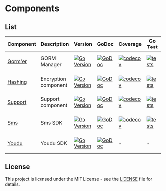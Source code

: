 # Components

## List

| Component                                          | Description          | Version                                                                                                                          | GoDoc                                                                                                                    | Coverage                                                                                                                                            | Go Test                                                                                                                                                  | Go Report                                                                                                                                            |
|----------------------------------------------------|----------------------|----------------------------------------------------------------------------------------------------------------------------------|--------------------------------------------------------------------------------------------------------------------------|-----------------------------------------------------------------------------------------------------------------------------------------------------|----------------------------------------------------------------------------------------------------------------------------------------------------------|------------------------------------------------------------------------------------------------------------------------------------------------------|
| [Gorm'er](https://github.com/go-packagist/gormer)  | GORM Manager         | [![Go Version](https://badgen.net/github/release/go-packagist/gormer/stable)](https://github.com/go-packagist/gormer/releases)   | [![GoDoc](https://pkg.go.dev/badge/github.com/go-packagist/gormer)](https://pkg.go.dev/github.com/go-packagist/gormer)   | [![codecov](https://codecov.io/gh/go-packagist/gormer/branch/master/graph/badge.svg?token=5TWGQ9DIRU)](https://codecov.io/gh/go-packagist/gormer)   | [![tests](https://github.com/go-packagist/gormer/actions/workflows/go.yml/badge.svg)](https://github.com/go-packagist/gormer/actions/workflows/go.yml)   | [![Go Report Card](https://goreportcard.com/badge/github.com/go-packagist/gormer)](https://goreportcard.com/report/github.com/go-packagist/gormer)   |
| [Hashing](https://github.com/go-packagist/hashing) | Encryption component | [![Go Version](https://badgen.net/github/release/go-packagist/hashing/stable)](https://github.com/go-packagist/hashing/releases) | [![GoDoc](https://pkg.go.dev/badge/github.com/go-packagist/hashing)](https://pkg.go.dev/github.com/go-packagist/hashing) | [![codecov](https://codecov.io/gh/go-packagist/hashing/branch/master/graph/badge.svg?token=5TWGQ9DIRU)](https://codecov.io/gh/go-packagist/hashing) | [![tests](https://github.com/go-packagist/hashing/actions/workflows/go.yml/badge.svg)](https://github.com/go-packagist/hashing/actions/workflows/go.yml) | [![Go Report Card](https://goreportcard.com/badge/github.com/go-packagist/hashing)](https://goreportcard.com/report/github.com/go-packagist/hashing) |
| [Support](https://github.com/go-packagist/support) | Support component    | [![Go Version](https://badgen.net/github/release/go-packagist/support/stable)](https://github.com/go-packagist/support/releases) | [![GoDoc](https://pkg.go.dev/badge/github.com/go-packagist/support)](https://pkg.go.dev/github.com/go-packagist/support) | [![codecov](https://codecov.io/gh/go-packagist/support/branch/master/graph/badge.svg?token=5TWGQ9DIRU)](https://codecov.io/gh/go-packagist/support) | [![tests](https://github.com/go-packagist/support/actions/workflows/go.yml/badge.svg)](https://github.com/go-packagist/support/actions/workflows/go.yml) | [![Go Report Card](https://goreportcard.com/badge/github.com/go-packagist/support)](https://goreportcard.com/report/github.com/go-packagist/support) |
| [Sms](https://github.com/go-packagist/sms)         | Sms SDK              | [![Go Version](https://badgen.net/github/release/go-packagist/sms/stable)](https://github.com/go-packagist/sms/releases)         | [![GoDoc](https://pkg.go.dev/badge/github.com/go-packagist/sms)](https://pkg.go.dev/github.com/go-packagist/sms)         | [![codecov](https://codecov.io/gh/go-packagist/sms/branch/master/graph/badge.svg?token=5TWGQ9DIRU)](https://codecov.io/gh/go-packagist/sms)         | [![tests](https://github.com/go-packagist/sms/actions/workflows/go.yml/badge.svg)](https://github.com/go-packagist/sms/actions/workflows/go.yml)         | [![Go Report Card](https://goreportcard.com/badge/github.com/go-packagist/sms)](https://goreportcard.com/report/github.com/go-packagist/sms)         |
| [Youdu](https://github.com/go-packagist/youdu)     | Youdu SDK            | [![Go Version](https://badgen.net/github/release/go-packagist/youdu/stable)](https://github.com/go-packagist/youdu/releases)     | [![GoDoc](https://pkg.go.dev/badge/github.com/go-packagist/youdu)](https://pkg.go.dev/github.com/go-packagist/youdu)     | -                                                                                                                                                   | -                                                                                                                                                        | [![Go Report Card](https://goreportcard.com/badge/github.com/go-packagist/youdu)](https://goreportcard.com/report/github.com/go-packagist/youdu)     |


## License

This project is licensed under the MIT License - see the [LICENSE](LICENSE) file for details.